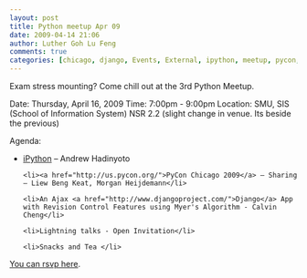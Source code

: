 ```yaml
---
layout: post
title: Python meetup Apr 09
date: 2009-04-14 21:06
author: Luther Goh Lu Feng
comments: true
categories: [chicago, django, Events, External, ipython, meetup, pycon, python]
---
```

Exam stress mounting? Come chill out at the 3rd Python Meetup.

Date: Thursday, April 16, 2009
Time: 7:00pm - 9:00pm
Location: SMU, SIS (School of Information System) NSR 2.2 (slight change in venue. Its beside the previous)

Agenda:

<ul>
	<li><a href="http://ipython.scipy.org/moin/">iPython</a> – Andrew Hadinyoto</li>

	<li><a href="http://us.pycon.org/">PyCon Chicago 2009</a> – Sharing – Liew Beng Keat, Morgan Heijdemann</li>

	<li>An Ajax <a href="http://www.djangoproject.com/">Django</a> App with Revision Control Features using Myer's Algorithm - Calvin Cheng</li>

	<li>Lightning talks - Open Invitation</li>

	<li>Snacks and Tea </li>

</ul>
<a href="http://www.facebook.com/board.php?uid=18063885304#/event.php?eid=71969819960&ref=ts">
You can rsvp here</a>.
